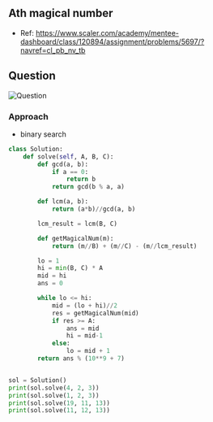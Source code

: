 
## Ath magical number
- Ref: https://www.scaler.com/academy/mentee-dashboard/class/120894/assignment/problems/5697/?navref=cl_pb_nv_tb

## Question
![Question](http://ankit-portfolio.s3-ap-southeast-1.amazonaws.com/images/datastructures/scaler/029-ath-magical-number-question.png)

### Approach
- binary search

```py
class Solution:
    def solve(self, A, B, C):
        def gcd(a, b):
            if a == 0:
                return b
            return gcd(b % a, a)

        def lcm(a, b):
            return (a*b)//gcd(a, b)

        lcm_result = lcm(B, C)

        def getMagicalNum(m):
            return (m//B) + (m//C) - (m//lcm_result)

        lo = 1
        hi = min(B, C) * A
        mid = hi
        ans = 0

        while lo <= hi:
            mid = (lo + hi)//2
            res = getMagicalNum(mid)
            if res >= A:
                ans = mid
                hi = mid-1
            else:
                lo = mid + 1
        return ans % (10**9 + 7)


sol = Solution()
print(sol.solve(4, 2, 3))
print(sol.solve(1, 2, 3))
print(sol.solve(19, 11, 13))
print(sol.solve(11, 12, 13))
```